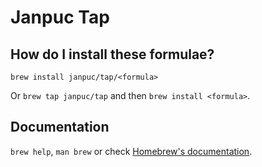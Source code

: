 # Janpuc Tap

## How do I install these formulae?

`brew install janpuc/tap/<formula>`

Or `brew tap janpuc/tap` and then `brew install <formula>`.

## Documentation

`brew help`, `man brew` or check [Homebrew's documentation](https://docs.brew.sh).
